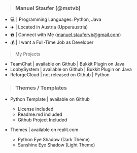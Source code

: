 > ### Manuel Staufer (@mstvb)

  - 💻 | Programming Languages: Python, Java
  - ✈️ | Located in Austria (Upperaustria)
  - ☎️ | Connect with Me (manuel.staufervb@gmail.com)
  - 💰 | I want a Full-Time Job as Developer

> My Projects

  - TeamChat | available on Github | Bukkit Plugin on Java
  - LobbySystem | available on Github | Bukkit Plugin on Java
  - ReforgeCloud | not released on Github | Python

> ### Themes / Templates 

  - Python Template | available on Github
    
    - License included
    - Readme.md included
    - Github Project Included
      
  - Themes | available on replit.com
     
    - Python Eye Shadow (Dark Theme)
    - Sunshine Eye Shadow (Light Theme)
